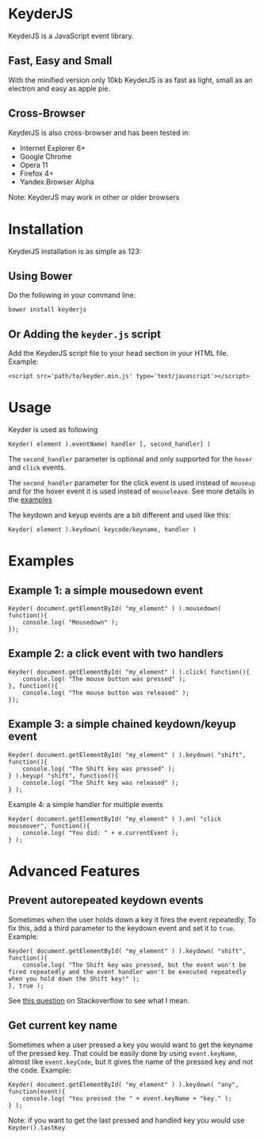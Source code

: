 KeyderJS
======

KeyderJS is a JavaScript event library.

Fast, Easy and Small
--------------------

With the minified version only 10kb KeyderJS is as fast as light, small as an electron and easy as apple pie.

Cross-Browser
-------------

KeyderJS is also cross-browser and has been tested in:

- Internet Explorer 6+
- Google Chrome
- Opera 11
- Firefox 4+
- Yandex.Browser Alpha

Note: KeyderJS may work in other or older browsers

Installation
============

KeyderJS installation is as simple as 123:

Using Bower
-----------

Do the following in your command line:

    bower install keyderjs

Or Adding the `keyder.js` script
-----------------------------

Add the KeyderJS script file to your head section in your HTML file. Example:

	<script src='path/to/keyder.min.js' type='text/javascript'></script>

Usage
=====

Keyder is used as following

	Keyder( element ).eventName( handler [, second_handler] )

The `second_handler` parameter is optional and only supported for the `hover` and `click` events.

The `second_handler` parameter for the click event is used instead of `mouseup` and for the hover event it is used instead of `mouseleave`. See more details in the [examples](#examples) 

The keydown and keyup events are a bit different and used like this:

	Keyder( element ).keydown( keycode/keyname, handler )

Examples
========

Example 1: a simple mousedown event
--

	Keyder( document.getElementById( "my_element" ) ).mousedown( function(){
		console.log( "Mousedown" );
	});
	
Example 2: a click event with two handlers
--

	Keyder( document.getElementById( "my_element" ) ).click( function(){
		console.log( "The mouse button was pressed" );
	}, function(){
		console.log( "The mouse button was released" );
	});
	
Example 3: a simple chained keydown/keyup event
--

	Keyder( document.getElementById( "my_element" ) ).keydown( "shift", function(){
		console.log( "The Shift key was pressed" );
	} ).keyup( "shift", function(){
		console.log( "The Shift key was released" );
	} );

Example 4: a simple handler for multiple events

	Keyder( document.getElementById( "my_element" ) ).on( "click mouseover", function(){
		console.log( "You did: " + e.currentEvent );
	} );

Advanced Features
=====

Prevent autorepeated keydown events
---

Sometimes when the user holds down a key it fires the event repeatedly. To fix this, add a third parameter to the keydown event and set it to `true`. Example:

	Keyder( document.getElementById( "my_element" ) ).keydown( "shift", function(){
		console.log( "The Shift key was pressed, but the event won't be fired repeatedly and the event handler won't be executed repeatedly when you hold down the Shift key!" );
	}, true );

See [this question](http://stackoverflow.com/questions/7686197/how-can-i-avoid-autorepeated-keydown-events-in-javascript) on Stackoverflow to see what I mean.

Get current key name
---

Sometimes when a user pressed a key you would want to get the keyname of the pressed key. That could be easily done by using `event.keyName`, almost like `event.keyCode`, but it gives the name of the pressed key and not the code. Example:

	Keyder( document.getElementById( "my_element" ) ).keydown( "any", function(event){
		console.log( "You pressed the " + event.keyName + "key." );
	} );

Note: if you want to get the last pressed and handled key you would use `Keyder().lastKey`
